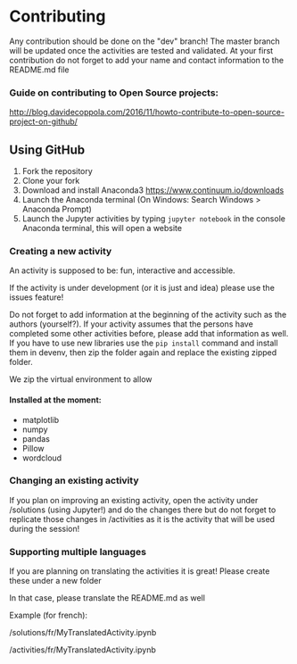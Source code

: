 # Contributing

Any contribution should be done on the "dev" branch! The master branch will be updated once the activities are tested and validated.
At your first contribution do not forget to add your name and contact information to the README.md file

### Guide on contributing to Open Source projects:

http://blog.davidecoppola.com/2016/11/howto-contribute-to-open-source-project-on-github/

## Using GitHub

1. Fork the repository
2. Clone your fork
3. Download and install Anaconda3 https://www.continuum.io/downloads
4. Launch the Anaconda terminal (On Windows: Search Windows > Anaconda Prompt)
5. Launch the Jupyter activities by typing `jupyter notebook` in the console Anaconda terminal, this will open a website


### Creating a new activity
An activity is supposed to be: fun, interactive and accessible.

If the activity is under development (or it is just and idea) please use the issues feature!

Do not forget to add information at the beginning of the activity such as the authors (yourself?).
If your activity assumes that the persons have completed some other activities before, please add that information as well.
If you have to use new libraries use the `pip install` command and install them in devenv, then zip the folder again and replace the existing zipped folder.

We zip the virtual environment to allow

#### Installed at the moment:
* matplotlib
* numpy
* pandas
* Pillow
* wordcloud

### Changing an existing activity
If you plan on improving an existing activity, open the activity under /solutions (using Jupyter!) and do the changes there but do not forget to replicate those changes in /activities as it is the activity that will be used during the session!

### Supporting multiple languages
If you are planning on translating the activities it is great! Please create these under a new folder

In that case, please translate the README.md as well 

Example (for french):

/solutions/fr/MyTranslatedActivity.ipynb

/activities/fr/MyTranslatedActivity.ipynb
